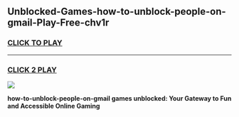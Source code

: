 
## Unblocked-Games-how-to-unblock-people-on-gmail-Play-Free-chv1r
<h3>
<a href="https://premium76.site?title=how-to-unblock-people-on-gmail&ref=12A">CLICK TO PLAY</a></h3>
<hr>

<h3>
<a href="https://premium76.site?title=how-to-unblock-people-on-gmail&ref=12A">CLICK 2 PLAY</a>
  
</h3>

<a href="https://premium76.site?title=how-to-unblock-people-on-gmail&ref=12A"><img src="https://clearcache.store/games.png"></a>


**how-to-unblock-people-on-gmail games unblocked: Your Gateway to Fun and Accessible Online Gaming**
